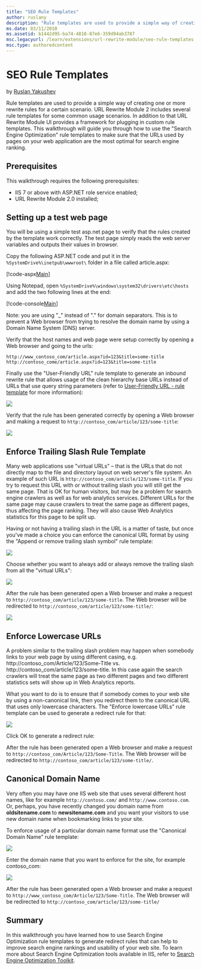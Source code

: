```yaml
---
title: "SEO Rule Templates"
author: ruslany
description: "Rule templates are used to provide a simple way of creating one or more rewrite rules for a certain scenario. URL Rewrite Module 2 includes several rule temp..."
ms.date: 03/11/2010
ms.assetid: b1442d95-ba74-4810-87e6-359d94ab3787
msc.legacyurl: /learn/extensions/url-rewrite-module/seo-rule-templates
msc.type: authoredcontent
---
```

SEO Rule Templates
====================
by [Ruslan Yakushev](https://github.com/ruslany)

Rule templates are used to provide a simple way of creating one or more rewrite rules for a certain scenario. URL Rewrite Module 2 includes several rule templates for some common usage scenarios. In addition to that URL Rewrite Module UI provides a framework for plugging in custom rule templates. This walkthrough will guide you through how to use the "Search Engine Optimization" rule templates to make sure that the URLs used by pages on your web application are the most optimal for search engine ranking.

## Prerequisites

This walkthrough requires the following prerequisites:

- IIS 7 or above with ASP.NET role service enabled;
- URL Rewrite Module 2.0 installed;

## Setting up a test web page

You will be using a simple test asp.net page to verify that the rules created by the template work correctly. The test page simply reads the web server variables and outputs their values in browser.

Copy the following ASP.NET code and put it in the `%SystemDrive%\inetpub\wwwroot\` folder in a file called article.aspx:


[!code-aspx[Main](seo-rule-templates/samples/sample1.aspx)]


Using Notepad, open `%SystemDrive%\windows\system32\drivers\etc\hosts` and add the two following lines at the end:


[!code-console[Main](seo-rule-templates/samples/sample2.cmd)]


Note: you are using "\_" instead of "." for domain separators. This is to prevent a Web browser from trying to resolve the domain name by using a Domain Name System (DNS) server.

Verify that the host names and web page were setup correctly by opening a Web browser and going to the urls:

`http://www_contoso_com/article.aspx?id=123&title=some-title`  
`http://contoso_come/article.aspx?id=123&title=some-title`

Finally use the "User-Friendly URL" rule template to generate an inbound rewrite rule that allows usage of the clean hierarchy base URLs instead of URLs that use query string parameters (refer to [User-Friendly URL - rule template](user-friendly-url-rule-template.md) for more information):

[![](seo-rule-templates/_static/image5.png)](seo-rule-templates/_static/image4.png)

Verify that the rule has been generated correctly by opening a Web browser and making a request to `http://contoso_com/article/123/some-title`:

[![](seo-rule-templates/_static/image7.png)](seo-rule-templates/_static/image6.png)

## Enforce Trailing Slash Rule Template

Many web applications use "virtual URLs" – that is the URLs that do not directly map to the file and directory layout on web server's file system. An example of such URL is `http://contoso_com/article/123/some-title`. If you try to request this URL with or without trailing slash you will still get the same page. That is OK for human visitors, but may be a problem for search engine crawlers as well as for web analytics services. Different URLs for the same page may cause crawlers to treat the same page as different pages, thus affecting the page ranking. They will also cause Web Analytics statistics for this page to be split up.

Having or not having a trailing slash in the URL is a matter of taste, but once you've made a choice you can enforce the canonical URL format by using the "Append or remove trailing slash symbol" rule template:

[![](seo-rule-templates/_static/image9.png)](seo-rule-templates/_static/image8.png)

Choose whether you want to always add or always remove the trailing slash from all the "virtual URLs":

[![](seo-rule-templates/_static/image11.png)](seo-rule-templates/_static/image10.png)

After the rule has been generated open a Web browser and make a request to `http://contoso_com/article/123/some-title`. The Web browser will be redirected to `http://contoso_com/article/123/some-title/`:

[![](seo-rule-templates/_static/image13.png)](seo-rule-templates/_static/image12.png)

## Enforce Lowercase URLs

A problem similar to the trailing slash problem may happen when somebody links to your web page by using different casing, e.g. http://contoso\_com/Article/123/Some-Title vs. http://contoso\_com/article/123/some-title. In this case again the search crawlers will treat the same page as two different pages and two different statistics sets will show up in Web Analytics reports.

What you want to do is to ensure that if somebody comes to your web site by using a non-canonical link, then you redirect them to the canonical URL that uses only lowercase characters. The "Enforce lowercase URLs" rule template can be used to generate a redirect rule for that:

[![](seo-rule-templates/_static/image15.png)](seo-rule-templates/_static/image14.png)

Click OK to generate a redirect rule:


After the rule has been generated open a Web browser and make a request to `http://contoso_com/Article/123/Some-Title`. The Web browser will be redirected to `http://contoso_com/article/123/some-title/`.

## Canonical Domain Name

Very often you may have one IIS web site that uses several different host names, like for example `http://contoso.com/` and `http://www.contoso.com`. Or, perhaps, you have recently changed you domain name from **oldsitename.com** to **newsitename.com** and you want your visitors to use new domain name when bookmarking links to your site.

To enforce usage of a particular domain name format use the "Canonical Domain Name" rule template:

[![](seo-rule-templates/_static/image18.png)](seo-rule-templates/_static/image17.png)

Enter the domain name that you want to enforce for the site, for example contoso\_com:

![](seo-rule-templates/_static/image19.png)

After the rule has been generated open a Web browser and make a request to `http://www_contoso_com/Article/123/Some-Title`. The Web browser will be redirected to `http://contoso_com/article/123/some-title/`

## Summary

In this walkthrough you have learned how to use Search Engine Optimization rule templates to generate redirect rules that can help to improve search engine rankings and usability of your web site. To learn more about Search Engine Optimization tools available in IIS, refer to [Search Engine Optimization Toolkit](https://www.iis.net/downloads/microsoft/search-engine-optimization-toolkit).